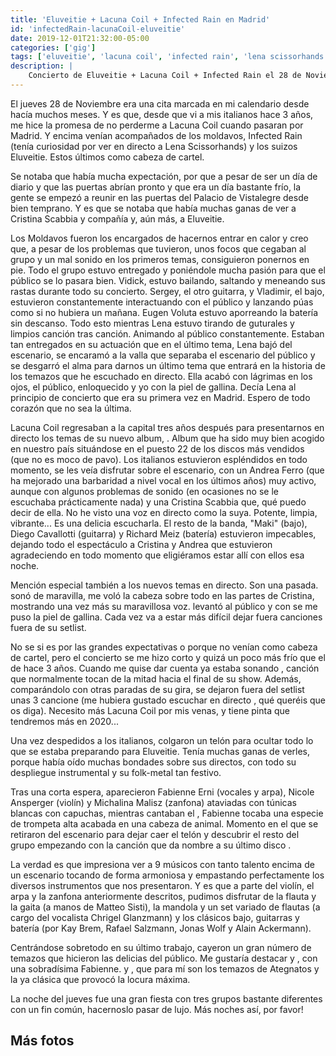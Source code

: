 ```yaml
---
title: 'Eluveitie + Lacuna Coil + Infected Rain en Madrid'
id: 'infectedRain-lacunaCoil-eluveitie'
date: 2019-12-01T21:32:00-05:00
categories: ['gig']
tags: ['eluveitie', 'lacuna coil', 'infected rain', 'lena scissorhands', 'cristina scabbia', 'andrea ferro', 'maki', 'endorphin', 'black anima', 'ategnatos', 'black box', 'vistalegre']
description: |
    Concierto de Eluveitie + Lacuna Coil + Infected Rain el 28 de Noviembre de 2019 en la sala Black Box del Palacio de Vistalegre de Madrid
---
```


El jueves 28 de Noviembre era una cita marcada en mi calendario desde hacía muchos meses. Y es que, desde que vi a mis italianos hace 3 años, me hice la promesa de no perderme a Lacuna Coil cuando pasaran por Madrid. Y encima venían acompañados de los moldavos, Infected Rain (tenía curiosidad por ver en directo a Lena Scissorhands) y los suizos Eluveitie. Estos últimos como cabeza de cartel.

<post-image
    source="infectedRain-lacunaCoil-eluveitie/escenario"
    title="El escenario minutos antes de comenzar el concierto"
/>

Se notaba que había mucha expectación, por que a pesar de ser un día de diario y que las puertas abrían pronto y que era un día bastante frío, la gente se empezó a reunir en las puertas del Palacio de Vistalegre desde bien temprano. Y es que se notaba que había muchas ganas de ver a Cristina Scabbia y compañía y, aún más, a Eluveitie.

<post-image
    source="infectedRain-lacunaCoil-eluveitie/Infected Rain 02"
    title="Lena Scissorhands en los primeros compases del concierto con Vidick al lado"
/>

Los Moldavos fueron los encargados de hacernos entrar en calor y creo que, a pesar de los problemas que tuvieron, unos focos que cegaban al grupo y un mal sonido en los primeros temas, consiguieron ponernos en pie. Todo el grupo estuvo entregado y poniéndole mucha pasión para que el público se lo pasara bien. Vidick, estuvo bailando, saltando y meneando sus rastas durante todo su concierto. Sergey, el otro guitarra, y Vladimir, el bajo, estuvieron constantemente interactuando con el público y lanzando púas como si no hubiera un mañana. Eugen Voluta estuvo aporreando la batería sin descanso. Todo esto mientras Lena estuvo tirando de guturales y limpios canción tras canción. Animando al público constantemente. Estaban tan entregados en su actuación que en el último tema, Lena bajó del escenario, se encaramó a la valla que separaba el escenario del público y se desgarró el alma para darnos un último tema que entrará en la historia de los temazos que he escuchado en directo. Ella acabó con lágrimas en los ojos, el público, enloquecido y yo con la piel de gallina. Decía Lena al principio de concierto que era su primera vez en Madrid. Espero de todo corazón que no sea la última.

<post-image
    source="infectedRain-lacunaCoil-eluveitie/Infected Rain 05"
    title="Lena subida a la valla que separa el escenario del público"
/>

Lacuna Coil regresaban a la capital tres años después para presentarnos en directo los temas de su nuevo album, <important text="Black Anima" />. Album que ha sido muy bien acogido en nuestro país situándose en el puesto 22 de los discos más vendidos (que no es moco de pavo). Los italianos estuvieron espléndidos en todo momento, se les veía disfrutar sobre el escenario, con un Andrea Ferro (que ha mejorado una barbaridad a nivel vocal en los últimos años) muy activo, aunque con algunos problemas de sonido (en ocasiones no se le escuchaba prácticamente nada) y una Cristina Scabbia que, qué puedo decir de ella. No he visto una voz en directo como la suya. Potente, limpia, vibrante... Es una delicia escucharla. El resto de la banda, "Maki" (bajo), Diego Cavallotti (guitarra) y Richard Meiz (batería) estuvieron impecables, dejando todo el espectáculo a Cristina y Andrea que estuvieron agradeciendo en todo momento que eligiéramos estar allí con ellos esa noche.

<post-image
    source="infectedRain-lacunaCoil-eluveitie/Lacuna Coil 01"
    title="Primeros compases del show de Lacuna Coil. Maki, Cri y Andrea"
/>

Mención especial también a los nuevos temas en directo. Son una pasada. <important text = "Sword of Anger" /> sonó de maravilla, <important text = "Layers of Time" /> me voló la cabeza sobre todo en las partes de Cristina, mostrando una vez más su maravillosa voz. <important text = "Reckless" /> levantó al público y con <important text = "Veneficium" /> se me puso la piel de gallina. Cada vez va a estar más difícil dejar fuera canciones fuera de su setlist.

<post-image
    source="infectedRain-lacunaCoil-eluveitie/Lacuna Coil 02"
    title="Cristina Scabbia cantando en solitario"
/>

No se si es por las grandes expectativas o porque no venían como cabeza de cartel, pero el concierto se me hizo corto y quizá un poco más frío que el de hace 3 años. Cuando me quise dar cuenta ya estaba sonando <important text = "Enjoy the Silence" />, canción que normalmente tocan de la mitad hacia el final de su show. Además, comparándolo con otras paradas de su gira, se dejaron fuera del setlist unas 3 cancione (me hubiera gustado escuchar en directo <important text = "Naughty Christmas" />, qué queréis que os diga). Necesito más Lacuna Coil por mis venas, y tiene pinta que tendremos más en 2020...

<post-image
    source="infectedRain-lacunaCoil-eluveitie/Lacuna Coil 04"
    title="Andrea Ferro metido totalmente en el concierto con Richard Meiz a la batería al fondo"
/>

Una vez despedidos a los italianos, colgaron un telón para ocultar todo lo que se estaba preparando para Eluveitie. Tenía muchas ganas de verles, porque había oído muchas bondades sobre sus directos, con todo su despliegue instrumental y su folk-metal tan festivo.

<post-image
    source="infectedRain-lacunaCoil-eluveitie/Eluveitie 06"
    title="Fabi cantando y Chrigel a la mandolina"
/>

Tras una corta espera, aparecieron Fabienne Erni (vocales y arpa), Nicole Ansperger (violín) y Michalina Malisz (zanfona) ataviadas con túnicas blancas con capuchas, mientras cantaban el <important text = "Verja Urit An Bitus" />, Fabienne tocaba una especie de trompeta alta acabada en una cabeza de animal. Momento en el que se retiraron del escenario para dejar caer el telón y descubrir el resto del grupo empezando con la canción que da nombre a su último disco <important text = "Ategnatos" />.

<post-image
    source="infectedRain-lacunaCoil-eluveitie/Eluveitie 03"
    title="En esta ocasión, Chrigel a las voces y Fabienne al arpa"
/>

La verdad es que impresiona ver a 9 músicos con tanto talento encima de un escenario tocando de forma armoniosa y empastando perfectamente los diversos instrumentos que nos presentaron. Y es que a parte del violín, el arpa y la zanfona anteriormente descritos, pudimos disfrutar de la flauta y la gaita (a manos de Matteo Sisti), la mandola y un set variado de flautas (a cargo del vocalista Chrigel Glanzmann) y los clásicos bajo, guitarras y batería (por Kay Brem, Rafael Salzmann, Jonas Wolf y Alain Ackermann).

<post-image
    source="infectedRain-lacunaCoil-eluveitie/Eluveitie 04"
    title="Chrigel demostrando el poder de sus guturales"
/>

Centrándose sobretodo en su último trabajo, cayeron un gran número de temazos que hicieron las delicias del público. Me gustaría destacar <important text = "Epona" /> y <important text = "A Rose for Epona" />, con una sobradísima Fabienne. <important text = "Deathwalker" /> y <important text = "Ambiramus" />, que para mí son los temazos de Ategnatos y la ya clásica <important text = "Helvetios" /> que provocó la locura máxima.

<post-image
    source="infectedRain-lacunaCoil-eluveitie/Eluveitie 07"
    title="Últimos compases del concierto con Fabienne a las voces"
/>

La noche del jueves fue una gran fiesta con tres grupos bastante diferentes con un fin común, hacernoslo pasar de lujo. Más noches así, por favor!

## Más fotos

<div class="image-gallery">
    <post-image
        source="infectedRain-lacunaCoil-eluveitie/Infected Rain 01"
        title="Vladimir Babich, bajo de Infected Rain"
    />
    <post-image
        source="infectedRain-lacunaCoil-eluveitie/Infected Rain 06"
        title="Lena meneando las rastas sobre la valla"
    />
    <post-image
        source="infectedRain-lacunaCoil-eluveitie/Infected Rain 04"
        title="Sergey Babich, uno de los guitarristas de Infected Rain"
    />
    <post-image
        source="infectedRain-lacunaCoil-eluveitie/Infected Rain 07"
        title="Lena culminando el concierto de Infected Rain"
    />
    <post-image
        source="infectedRain-lacunaCoil-eluveitie/Lacuna Coil 03"
        title="El Capitán Maki al bajo"
    />
    <post-image
        source="infectedRain-lacunaCoil-eluveitie/Lacuna Coil 05"
        title="Andrea cantando y animando al público"
    />
    <post-image
        source="infectedRain-lacunaCoil-eluveitie/Eluveitie 01"
        title="Fabi con Michalina a la zanfona y Alain a la batería"
    />
    <post-image
        source="infectedRain-lacunaCoil-eluveitie/Eluveitie 05"
        title="Nicole Ansperger al violín"
    />
</div>